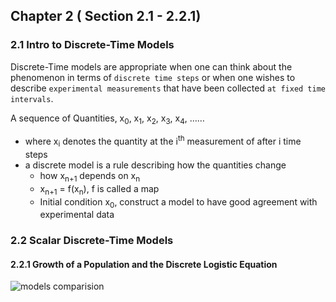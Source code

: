 ## Chapter 2 ( Section 2.1 - 2.2.1)
### 2.1 Intro to Discrete-Time Models
Discrete-Time models are appropriate when one can think about the phenomenon in terms of  `discrete time steps` or when one wishes to describe `experimental measurements` that have been collected `at fixed time intervals`.

A sequence of Quantities, x<sub>0</sub>, x<sub>1</sub>, x<sub>2</sub>, x<sub>3</sub>, x<sub>4</sub>, ……
- where x<sub>i</sub> denotes the quantity at the i<sup>th</sup> measurement of after i time steps
- a discrete model is a rule describing how the quantities change
  - how x<sub>n+1</sub> depends on x<sub>n</sub>
  - x<sub>n+1</sub> = f(x<sub>n</sub>), f is called a map
  - Initial condition x<sub>0</sub>, construct a model to have good agreement with experimental data

### 2.2 Scalar Discrete-Time Models
#### 2.2.1 Growth of a Population and the Discrete Logistic Equation

![models comparision](/imgs/two_models.png)
